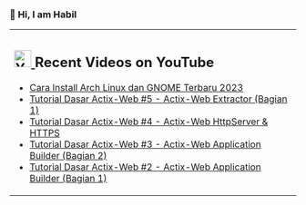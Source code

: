 ### 👋 Hi, I am Habil

<table><tr><td valign="top" width="50%">

## <a href="https://www.youtube.com/channel/UCBRxDSTfr2aJVODDh4WG_7g"><img src="https://cdn.worldvectorlogo.com/logos/youtube-icon.svg" title="YouTube ChannelDocker" alt="Youtube Channel" width="30"/> </a>   Recent Videos on YouTube      
 
<!-- YOUTUBE-VIDEOS-LIST:START -->
- [Cara Install Arch Linux dan GNOME Terbaru 2023](https://www.youtube.com/watch?v=Pu4yU81yjSA)
- [Tutorial Dasar Actix-Web #5 - Actix-Web Extractor (Bagian 1)](https://www.youtube.com/watch?v=ALoC-ubICng)
- [Tutorial Dasar Actix-Web #4 - Actix-Web HttpServer & HTTPS](https://www.youtube.com/watch?v=kg1OIOXONBc)
- [Tutorial Dasar Actix-Web #3 - Actix-Web Application Builder (Bagian 2)](https://www.youtube.com/watch?v=JJGHQRHbuDU)
- [Tutorial Dasar Actix-Web #2 - Actix-Web Application Builder (Bagian 1)](https://www.youtube.com/watch?v=DFotK0nZ6sY)
<!-- YOUTUBE-VIDEOS-LIST:END --> 
</td></tr></table>
